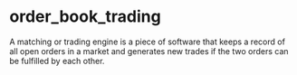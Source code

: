 # order_book_trading
A matching or trading engine is a piece of software that keeps a record of all open orders in a market and generates new trades if the two orders can be fulfilled by each other.
